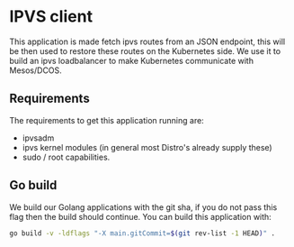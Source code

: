 # IPVS client

This application is made fetch ipvs routes from an JSON endpoint, this will be then used to restore these routes on the Kubernetes side. We use it to build an ipvs loadbalancer to make Kubernetes communicate with Mesos/DCOS.

## Requirements

The requirements to get this application running are:

- ipvsadm
- ipvs kernel modules (in general most Distro's already supply these)
- sudo / root capabilities.

## Go build

We build our Golang applications with the git sha, if you do not pass this flag then the build should continue.
You can build this application with:

```bash
go build -v -ldflags "-X main.gitCommit=$(git rev-list -1 HEAD)" .
```
